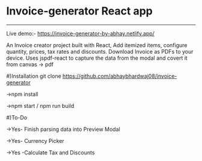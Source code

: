 # Invoice-generator React app
-----------------------------------------------------------------------------------------------------------------------------------------------------------------------
Live demo:-
https://invoice-generator-by-abhay.netlify.app/

An Invoice creator project built with React,
Add itemized items, configure quantity, prices, tax rates and discounts. Download Invoice as PDFs to your device. Uses jspdf-react to capture the data from the modal and covert it from canvas -> pdf

#)Installation
git clone https://github.com/abhaybhardwaj08/invoice-generator

->npm install

->npm start / npm run build

#)To-Do

 ->Yes- Finish parsing data into Preview Modal

 ->Yes- Currency Picker

 ->Yes -Calculate Tax and Discounts

